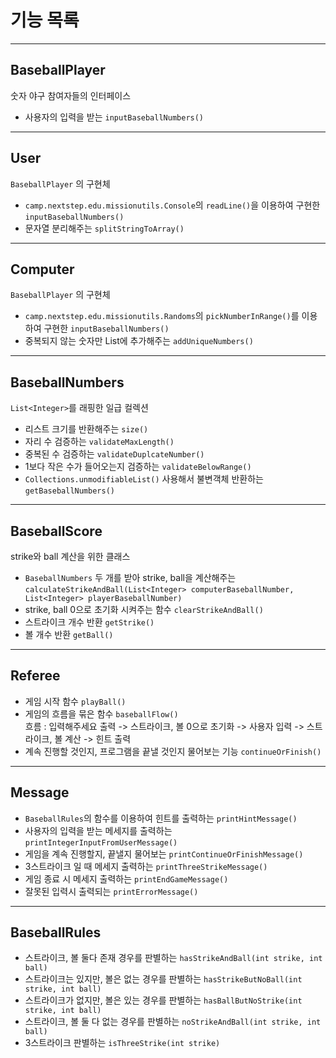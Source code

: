 # 기능 목록

---

## BaseballPlayer

숫자 야구 참여자들의 인터페이스

- 사용자의 입력을 받는 `inputBaseballNumbers()`

---

## User

`BaseballPlayer` 의 구현체

- `camp.nextstep.edu.missionutils.Console`의 `readLine()`을 이용하여 구현한 `inputBaseballNumbers()`
- 문자열 분리해주는 `splitStringToArray()`

---

## Computer

`BaseballPlayer` 의 구현체

- `camp.nextstep.edu.missionutils.Randoms`의 `pickNumberInRange()`를 이용하여 구현한 `inputBaseballNumbers()`
- 중복되지 않는 숫자만 List에 추가해주는 `addUniqueNumbers()`

---

## BaseballNumbers

`List<Integer>`를 래핑한 일급 컬렉션

- 리스트 크기를 반환해주는 `size()`
- 자리 수 검증하는 `validateMaxLength()`
- 중복된 수 검증하는 `validateDuplcateNumber()`
- 1보다 작은 수가 들어오는지 검증하는 `validateBelowRange()`
- `Collections.unmodifiableList()` 사용해서 불변객체 반환하는 `getBaseballNumbers()`

---

## BaseballScore

strike와 ball 계산을 위한 클래스

- `BaseballNumbers` 두 개를 받아 strike, ball을
  계산해주는`calculateStrikeAndBall(List<Integer> computerBaseballNumber, List<Integer> playerBaseballNumber)`
- strike, ball 0으로 초기화 시켜주는 함수 `clearStrikeAndBall()`
- 스트라이크 개수 반환 `getStrike()`
- 볼 개수 반환 `getBall()`

---

## Referee

- 게임 시작 함수 `playBall()`
- 게임의 흐름을 묶은 함수 `baseballFlow()` <br> 흐름 : 입력해주세요 출력 -> 스트라이크, 볼 0으로 초기화 -> 사용자 입력 -> 스트라이크, 볼 계산 ->
  힌트 출력
- 계속 진행할 것인지, 프로그램을 끝낼 것인지 물어보는 기능 `continueOrFinish()`

---

## Message

- `BaseballRules`의 함수를 이용하여 힌트를 출력하는 `printHintMessage()`
- 사용자의 입력을 받는 메세지를 출력하는 `printIntegerInputFromUserMessage()`
- 게임을 계속 진행할지, 끝낼지 물어보는 `printContinueOrFinishMessage()`
- 3스트라이크 일 때 메세지 출력하는 `printThreeStrikeMessage()`
- 게임 종료 시 메세지 출력하는 `printEndGameMessage()`
- 잘못된 입력시 출력되는 `printErrorMessage()`

---

## BaseballRules

- 스트라이크, 볼 둘다 존재 경우를 판별하는 `hasStrikeAndBall(int strike, int ball)`
- 스트라이크는 있지만, 볼은 없는 경우를 판별하는 `hasStrikeButNoBall(int strike, int ball)`
- 스트라이크가 없지만, 볼은 있는 경우를 판별하는 `hasBallButNoStrike(int strike, int ball)`
- 스트라이크, 볼 둘 다 없는 경우를 판별하는 `noStrikeAndBall(int strike, int ball)`
- 3스트라이크 판별하는 `isThreeStrike(int strike)`
